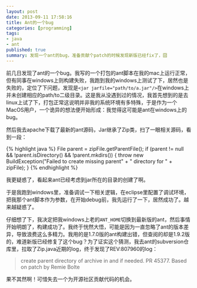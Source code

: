 ```yaml
---
layout: post
date: 2013-09-11 17:58:16
title: Ant的一个bug
categories: [programming]
tags:
- java
- ant
published: true
summary: 发现一个ant的bug，准备贡献个patch的时候发现新版已经fix了，囧
---
```


前几日发现了ant的一个bug。我写的一个打包的ant脚本在我的mac上运行正常，但有同事在windows上则构建失败，我跑到我的windows上测试了下，居然也是失败的，定位了下问题，发现是`<jar jarfile="path/to/a.jar"/>`在windows上并未创建相应的path/to二级目录。这是我从没遇到过的情况，我首先想到的是去linux上试了下，打包正常这说明并非我的系统环境有多特殊，于是作为一个MacOS用户，一个诡异的想法便开始形成：我觉得这可能是ant在windows上的bug。

然后我去apache下载了最新的ant源码，Jar继承了Zip类，扫了一眼相关源码，看到一段：

{% highlight java %}
File parent = zipFile.getParentFile();
if (parent != null && !parent.isDirectory() && !parent.mkdirs()) {
    throw new BuildException("Failed to create missing parent" + " directory for " + zipFile);
}
{% endhighlight %}

我更疑惑了，看起来ant已经考虑到jar所在的目录的创建了啊。

于是我跑到windows里，准备调试一下相关逻辑，在eclipse里配置了调试环境，把我那个ant脚本作为参数，在开始debug前，我先运行了一下，居然成功了。越来越疑惑了。

仔细想了下，我决定把我windows上老的`ANT_HOME`切换到最新版的ant，然后事情开始明朗了，构建成功了。我终于恍然大悟，可能是因为一直忽略了ant的版本差异，导致浪费这么多精力。我用的是1.7.0版的ant构建出错，但查阅的却是1.9.2版的，难道新版已经修复了这个bug？为了证实这个猜测，我去ant的subversion仓库里，拉取了Zip.java近期的log，终于发现了REV:807960的log：

> create parent directory of archive in <zip> and <tar> if needed. PR 45377. Based on patch by Remie Bolte

果不其然啊！可惜失去一个为开源社区贡献代码的机会。
